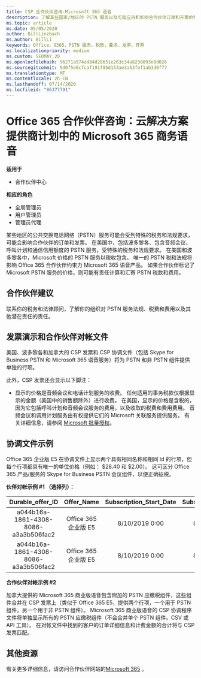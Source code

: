 ```yaml
---
title: CSP 合作伙伴咨询-Microsoft 365 语音
description: 了解某些国家/地区的 PSTN 服务以及可能应用和影响合作伙伴订单和开票的特殊税或法规要求。
ms.topic: article
ms.date: 05/05/2020
author: BillLinzbach
ms.author: BillLi
keywords: Office，O365，PSTN 服务，税款，要求，发票，开票
ms.localizationpriority: medium
ms.custom: SEOMAY.20
ms.openlocfilehash: 96271a574ad84d28651e263c34a8238093e0d026
ms.sourcegitcommit: 9d0f5e6cfcaf191f95d153ae3a53fef1ab3d6f77
ms.translationtype: MT
ms.contentlocale: zh-CN
ms.lasthandoff: 07/14/2020
ms.locfileid: "86377791"
---
```

# <a name="office-365-partner-advisory-microsoft-365-business-voice-in-the-csp-program"></a>Office 365 合作伙伴咨询：云解决方案提供商计划中的 Microsoft 365 商务语音

**适用于**

- 合作伙伴中心  

**相应的角色**
-    全局管理员
-    用户管理员
-    管理员代理

某些地区的公共交换电话网络（PSTN）服务可能会受到特殊的税务和法规要求，可能会影响合作伙伴的订单和发票。 在美国中，包括波多黎各、包含音频会议、呼叫计划和通信信用额度的 PSTN 服务，受特殊的税务和法规要求。 在美国和波多黎各中，Microsoft 价格的 PSTN 服务以税收包含。  唯一的 PSTN 税和法规将影响 Office 365 合作伙伴约束力 Microsoft 365 语音产品。  如果合作伙伴标记了 Microsoft PSTN 服务的价格，则可能有责任计算和汇寄 PSTN 税款和费用。

## <a name="partner-recommendations"></a>合作伙伴建议

联系你的税务和法律顾问，了解你的组织对 PSTN 服务法规、税费和费用以及其他潜在责任的责任。

## <a name="invoice-presentation-and-partner-reconciliation-file"></a>发票演示和合作伙伴对帐文件

美国、波多黎各和加拿大的 CSP 发票和 CSP 协调文件（包括 Skype for Business PSTN 和 Microsoft 365 语音服务）将为 PSTN 和非 PSTN 组件提供单独的行项。

此外，CSP 发票还会显示以下脚注：

* 显示的价格是音频会议和电话计划服务的收费。  任何适用的事务税款仅根据显示的金额（美国中的销售额除外）进行收费。  在美国，显示的价格是含税的，因为它包括呼叫计划和音频会议服务的费用，以及收取的税费和费用费用。  音频会议和调用计划服务由有权提供它们的 Microsoft 关联服务提供服务。  有关详细信息，请参阅 [Microsoft 批量授权](https://go.microsoft.com/fwlink/?LinkId=690247)。

## <a name="reconciliation-file-example"></a>协调文件示例

Office 365 企业版 E5 在协调文件上显示两个具有相同名称和相同 Id 的行项，但每个行项都具有唯一的单位价格（例如： $28.40 和 $2.00）。 这可区分 Office 365 产品/服务的 Skype for Business PSTN 会议组件，以便正确征税。

**伙伴对帐示例 #1 （选择列）：**

|**Durable_offer_ID**|**Offer_Name**|**Subscription_Start_Date**|**Subscription_End_Date**|**Charge_Start_Date**|**Charge_End_Date**|**Charge_Type**|**Unit_Price**|
|:----:|:----:|:----:|:----:|:----:|:----:|:----:|:----:|
|a044b16a-1861-4308-8086-a3a3b506fac2   |Office 365 企业版 E5   |8/10/2019 0:00   |8/11/2019 0:00   |8/11/2019 0:00|9/10/2019 0:00   |周期费用   |28.40   |
|a044b16a-1861-4308-8086-a3a3b506fac2   |Office 365 企业版 E5   |8/10/2019 0:00   |8/11/2019 0:00   |8/11/2019 0:00   |9/10/2019 0:00   |周期费用   |2.00   |

**合作伙伴对帐示例 #2**

加拿大提供的 Microsoft 365 商业版语音包含附加的 PSTN 应缴税组件，这些组件合并在 CSP 发票上（类似于 Office 365 E5，提供两个行项，一个用于 PSTN 组件，另一个用于非 PSTN 组件）。  Microsoft 365 商业版语音的 CSP 协调程序文件将单独显示所有的 PSTN 应缴税组件（不会合并单个 PSTN 组件。CSV 或 API 工具）。  在对帐文件中找到的客户的订单详细信息和计费金额的合计将与 CSP 发票匹配。

## <a name="additional-resources"></a>其他资源
有关更多详细信息，请访问合作伙伴网站的[Microsoft 365](https://www.microsoft.com/microsoft-365/partners/) 。

